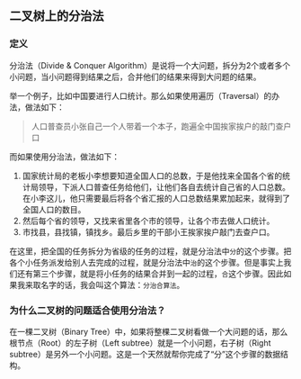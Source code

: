 ## 二叉树上的分治法

### 定义

分治法（Divide & Conquer Algorithm）是说将一个大问题，拆分为2个或者多个小问题，当小问题得到结果之后，合并他们的结果来得到大问题的结果。

举一个例子，比如中国要进行人口统计。那么如果使用遍历（Traversal）的办法，做法如下：

> 人口普查员小张自己一个人带着一个本子，跑遍全中国挨家挨户的敲门查户口

而如果使用分治法，做法如下：

1. 国家统计局的老板小李想要知道全国人口的总数，于是他找来全国各个省的统计局领导，下派人口普查任务给他们，让他们各自去统计自己省的人口总数。在小李这儿，他只需要最后将各个省汇报的人口总数结果累加起来，就得到了全国人口的数目。
2. 然后每个省的领导，又找来省里各个市的领导，让各个市去做人口统计。
3. 市找县，县找镇，镇找乡。最后乡里的干部小王挨家挨户敲门去查户口。

在这里，把全国的任务拆分为省级的任务的过程，就是分治法中`分`的这个步骤。把各个小任务派发给别人去完成的过程，就是分治法中`治`的这个步骤。但是事实上我们还有第三个步骤，就是将小任务的结果合并到一起的过程，`合`这个步骤。因此如果我来取名字的话，我会叫这个算法：`分治合算法`。

### 为什么二叉树的问题适合使用分治法？

在一棵二叉树（Binary Tree）中，如果将整棵二叉树看做一个大问题的话，那么根节点（Root）的左子树（Left subtree）就是一个小问题，右子树（Right subtree）是另外一个小问题。这是一个天然就帮你完成了“分”这个步骤的数据结构。

